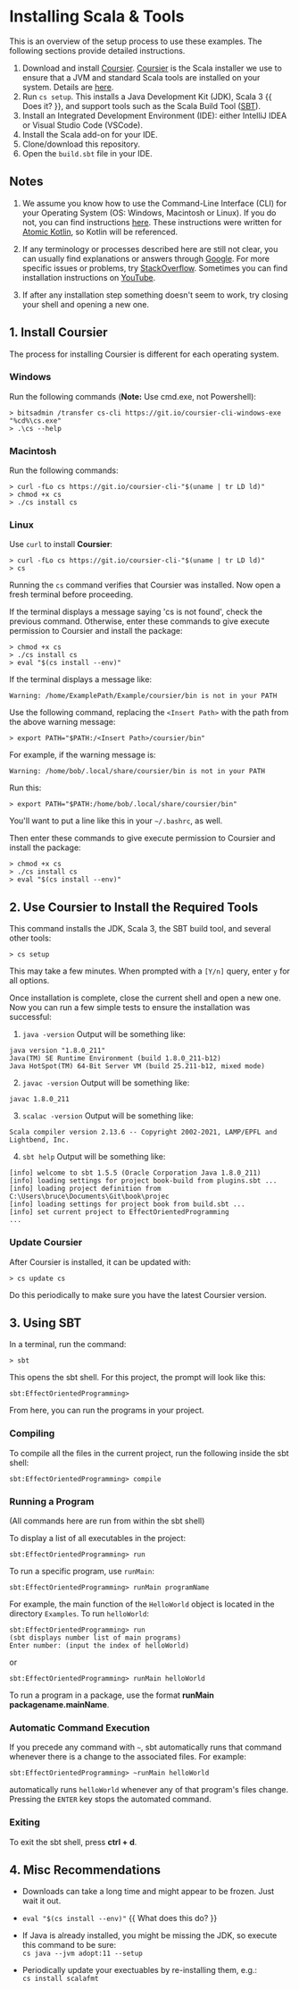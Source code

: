 # Installing Scala & Tools

This is an overview of the setup process to use these examples. The following sections provide detailed instructions.

1.  Download and install [Coursier](https://get-coursier.io/).
    [Coursier](https://get-coursier.io/docs/cli-overview) is the Scala installer we use to ensure that a JVM and standard Scala tools are installed on your system.
    Details are [here](https://docs.scala-lang.org/scala3/getting-started.html).
2.  Run `cs setup`. This installs a Java Development Kit (JDK), Scala 3 {{ Does it? }}, and support tools such as the Scala Build Tool ([SBT](https://www.scala-sbt.org/)).
3.  Install an Integrated Development Environment (IDE): either IntelliJ IDEA or Visual Studio Code (VSCode).
4.  Install the Scala add-on for your IDE.
5.  Clone/download this repository.
6.  Open the `build.sbt` file in your IDE.

## Notes

1. We assume you know how to use the Command-Line Interface (CLI) for your Operating System (OS: Windows, Macintosh or Linux).
If you do not, you can find instructions [here](https://github.com/BruceEckel/AtomicKotlinExamples/blob/master/README.md#appendix-a-command-line-basics).
These instructions were written for [Atomic Kotlin](https://www.atomickotlin.com/), so Kotlin will be referenced.

2. If any terminology or processes described here are still not clear, you can usually find explanations or answers through
[Google](https://www.google.com/). For more specific issues or problems, try
[StackOverflow](http://stackoverflow.com/). Sometimes you can find installation
instructions on [YouTube](https://www.youtube.com/).

3. If after any installation step something doesn't seem to work, try closing your shell and opening a new one.

## 1. Install Coursier

The process for installing Coursier is different for each operating system.

### Windows

Run the following commands (**Note:** Use cmd.exe, not Powershell):

```
> bitsadmin /transfer cs-cli https://git.io/coursier-cli-windows-exe "%cd%\cs.exe"
> .\cs --help
```

### Macintosh

Run the following commands:

```
> curl -fLo cs https://git.io/coursier-cli-"$(uname | tr LD ld)"
> chmod +x cs
> ./cs install cs
```

### Linux

Use `curl` to install **Coursier**:

```
> curl -fLo cs https://git.io/coursier-cli-"$(uname | tr LD ld)"
> cs
```
Running the `cs` command verifies that Coursier was installed. 
Now open a fresh terminal before proceeding.

If the terminal displays a message saying 'cs is not found',
check the previous command. Otherwise, enter these
commands to give execute permission to Coursier and install the
package:

```
> chmod +x cs
> ./cs install cs
> eval "$(cs install --env)"
```

If the terminal displays a message like:

```
Warning: /home/ExamplePath/Example/coursier/bin is not in your PATH
```

Use the following command, replacing the `<Insert Path>` with the path from the
above warning message:

```
> export PATH="$PATH:/<Insert Path>/coursier/bin"
```

For example, if the warning message is:

```
Warning: /home/bob/.local/share/coursier/bin is not in your PATH
```

Run this:

```
> export PATH="$PATH:/home/bob/.local/share/coursier/bin"
```

You'll want to put a line like this in your `~/.bashrc`, as well.

Then enter these commands to give execute permission to Coursier and install the
package:

```
> chmod +x cs
> ./cs install cs
> eval "$(cs install --env)"
```

## 2. Use Coursier to Install the Required Tools

This command installs the JDK, Scala 3, the SBT build tool, and several other tools:

```
> cs setup
```

This may take a few minutes. When prompted with a `[Y/n]` query, enter `y` for all options.

Once installation is complete, close the current shell and open a new one. 
Now you can run a few simple tests to ensure the installation was successful:

1. `java -version`
  Output will be something like:
```text
java version "1.8.0_211"
Java(TM) SE Runtime Environment (build 1.8.0_211-b12)
Java HotSpot(TM) 64-Bit Server VM (build 25.211-b12, mixed mode)
```

2. `javac -version`
  Output will be something like:
```text
javac 1.8.0_211
```

3. `scalac -version`
  Output will be something like:
```text
Scala compiler version 2.13.6 -- Copyright 2002-2021, LAMP/EPFL and Lightbend, Inc.
```

4. `sbt help`
  Output will be something like:
```text
[info] welcome to sbt 1.5.5 (Oracle Corporation Java 1.8.0_211)
[info] loading settings for project book-build from plugins.sbt ...
[info] loading project definition from C:\Users\bruce\Documents\Git\book\projec
[info] loading settings for project book from build.sbt ...
[info] set current project to EffectOrientedProgramming
...
```

### Update Coursier

After Coursier is installed, it can be updated with:

```
> cs update cs
```

Do this periodically to make sure you have the latest Coursier version.

## 3. Using SBT

In a terminal, run the command:

```
> sbt
```

This opens the sbt shell. For this project, the prompt will look like this:

```
sbt:EffectOrientedProgramming>
```

From here, you can run the programs in your project.

### Compiling

To compile all the files in the current project, run the following inside the sbt shell:

```
sbt:EffectOrientedProgramming> compile
```

### Running a Program

(All commands here are run from within the sbt shell)

To display a list of all executables in the project:

```
sbt:EffectOrientedProgramming> run
```

To run a specific program, use `runMain`:

```
sbt:EffectOrientedProgramming> runMain programName
```

For example, the main function of the `HelloWorld` object is located in
the directory `Examples`. To run `helloWorld`:

```
sbt:EffectOrientedProgramming> run
(sbt displays number list of main programs)
Enter number: (input the index of helloWorld)
```

or

```
sbt:EffectOrientedProgramming> runMain helloWorld
```

To run a program in a package, use the format **runMain packagename.mainName**.

### Automatic Command Execution

If you precede any command with `~`, sbt automatically runs that command whenever there is a change to the associated files.
For example:

```
sbt:EffectOrientedProgramming> ~runMain helloWorld
```

automatically runs `helloWorld` whenever any of that program's files change.
Pressing the `ENTER` key stops the automated command.

### Exiting

To exit the sbt shell, press **ctrl + d**.

## 4. Misc Recommendations

* Downloads can take a long time and might appear to be frozen. Just wait it out.

*  `eval "$(cs install --env)"` {{ What does this do? }}

* If Java is already installed, you might be missing the JDK, so execute 
  this command to be sure:    
  `cs java --jvm adopt:11 --setup`

* Periodically update your exectuables by re-installing them, e.g.:    
  `cs install scalafmt`
